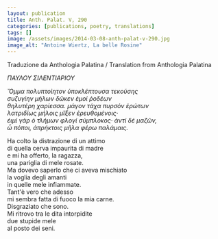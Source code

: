 ```yaml
---
layout: publication
title: Anth. Palat. V, 290
categories: [publications, poetry, translations]
tags: []
image: /assets/images/2014-03-08-anth-palat-v-290.jpg
image_alt: "Antoine Wiertz, La belle Rosine"
---
```


Traduzione da Anthologia Palatina / Translation from Anthologia Palatina

<p><em>ΠΑΥΛΟΥ ΣΙΛΕΝΤΙΑΡΙΟΥ</em></p>

<p><em>Ὄμμα πολυπτοὶητον ὑποκλέπτουσα τεκούσης<br />
συζυγίην μήλων δῶκεν ἐμοί ῥοδέων<br />
θηλυτέρη χαρίεσσα. μάγον τάχα πυρσόν ἐρώτων<br />
λατριδίως μήλοις μῖξεν ἐρευθομένοις·<br />
ἐιμί γάρ ὁ τλήμων φλογί σύμπλοκος· ἀντί δέ μαζῶν,<br />
ὦ πόποι, ἀπρήκτοις μῆλα φέρω παλάμαις.</em></p>

<p>Ha colto la distrazione di un attimo<br />
di quella cerva impaurita di madre<br />
e mi ha offerto, la ragazza,<br />
una pariglia di mele rosate.<br />
Ma dovevo saperlo che ci aveva mischiato<br />
la voglia degli amanti<br />
in quelle mele infiammate.<br />
Tant'è vero che adesso<br />
mi sembra fatta di fuoco la mia carne.<br />
Disgraziato che sono.<br />
Mi ritrovo tra le dita intorpidite<br />
due stupide mele<br />
al posto dei seni.</p>
